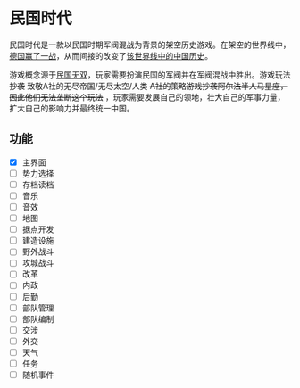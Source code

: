 # 民国时代

民国时代是一款以民国时期军阀混战为背景的架空历史游戏。在架空的世界线中，[德国赢了一战](https://kaiserreich.fandom.com/zh/wiki/KaiserreichCN_Wiki)，从而间接的改变了[该世界线中的中国历史](https://kaiserreich.fandom.com/zh/wiki/1912-1936年中国大事年表)。

游戏概念源于[民国无双](https://sites.google.com/site/kowloonia/download/latest)，玩家需要扮演民国的军阀并在军阀混战中胜出。游戏玩法 ~~抄袭~~ 致敬A社的无尽帝国/无尽太空/人类 ~~A社的策略游戏抄袭阿尔法半人马星座，因此他们无法垄断这个玩法~~ ，玩家需要发展自己的领地，壮大自己的军事力量，扩大自己的影响力并最终统一中国。

## 功能
 - [x] 主界面
 - [ ] 势力选择
 - [ ] 存档读档
 - [ ] 音乐
 - [ ] 音效
 - [ ] 地图
 - [ ] 据点开发
 - [ ] 建造设施
 - [ ] 野外战斗
 - [ ] 攻城战斗
 - [ ] 改革
 - [ ] 内政
 - [ ] 后勤
 - [ ] 部队管理
 - [ ] 部队编制
 - [ ] 交涉
 - [ ] 外交
 - [ ] 天气
 - [ ] 任务
 - [ ] 随机事件
